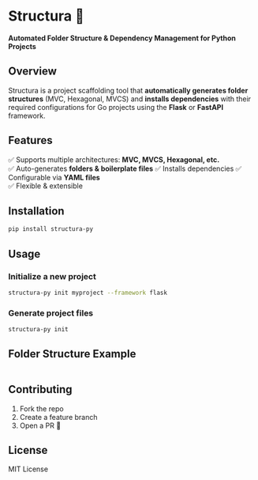 # Structura 🚀  
**Automated Folder Structure & Dependency Management for Python Projects**  

## Overview  
Structura is a project scaffolding tool that **automatically generates folder structures** (MVC, Hexagonal, MVCS) and **installs dependencies** with their required configurations for Go projects using the **Flask** or **FastAPI** framework.  

## Features  
✅ Supports multiple architectures: **MVC, MVCS, Hexagonal, etc.**  
✅ Auto-generates **folders & boilerplate files** 
✅ Installs dependencies 
✅ Configurable via **YAML files**  
✅ Flexible & extensible  

## Installation  
```bash
pip install structura-py
```

## Usage  
### Initialize a new project  
```bash
structura-py init myproject --framework flask
```


### Generate project files  
```bash
structura-py init
```

## Folder Structure Example  
```
```

## Contributing  
1. Fork the repo  
2. Create a feature branch  
3. Open a PR 🚀  

## License  
MIT License  
